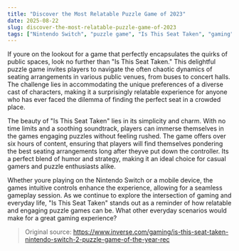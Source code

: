 ```yaml
---
title: "Discover the Most Relatable Puzzle Game of 2023"
date: 2025-08-22
slug: discover-the-most-relatable-puzzle-game-of-2023
tags: ["Nintendo Switch", "puzzle game", "Is This Seat Taken", "gaming"]
---
```


If youre on the lookout for a game that perfectly encapsulates the quirks of public spaces, look no further than "Is This Seat Taken." This delightful puzzle game invites players to navigate the often chaotic dynamics of seating arrangements in various public venues, from buses to concert halls. The challenge lies in accommodating the unique preferences of a diverse cast of characters, making it a surprisingly relatable experience for anyone who has ever faced the dilemma of finding the perfect seat in a crowded place.

The beauty of "Is This Seat Taken" lies in its simplicity and charm. With no time limits and a soothing soundtrack, players can immerse themselves in the games engaging puzzles without feeling rushed. The game offers over six hours of content, ensuring that players will find themselves pondering the best seating arrangements long after theyve put down the controller. Its a perfect blend of humor and strategy, making it an ideal choice for casual gamers and puzzle enthusiasts alike.

Whether youre playing on the Nintendo Switch or a mobile device, the games intuitive controls enhance the experience, allowing for a seamless gameplay session. As we continue to explore the intersection of gaming and everyday life, "Is This Seat Taken" stands out as a reminder of how relatable and engaging puzzle games can be. What other everyday scenarios would make for a great gaming experience?
> Original source: https://www.inverse.com/gaming/is-this-seat-taken-nintendo-switch-2-puzzle-game-of-the-year-rec
